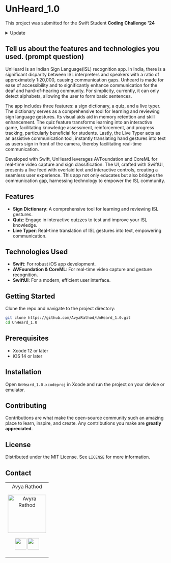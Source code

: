 # UnHeard_1.0

This project was submitted for the Swift Student **Coding Challenge '24**
<details>
<summary>Update</summary>
<br>
Sadly didn't win it however it was a good journey
</details>

## Tell us about the features and technologies you used. (prompt question)

UnHeard is an Indian Sign Language(ISL) recognition app. In India, there is a significant disparity between ISL interpreters and speakers with a ratio of approximately 1:20,000, causing communication gaps. Unheard is made for ease of accessibility and to significantly enhance communication for the deaf and hard-of-hearing community. For simplicity, currently, it can only detect alphabets, allowing the user to form basic sentences.

The app includes three features: a sign dictionary, a quiz, and a live typer. The dictionary serves as a comprehensive tool for learning and reviewing sign language gestures. Its visual aids aid in memory retention and skill enhancement. The quiz feature transforms learning into an interactive game, facilitating knowledge assessment, reinforcement, and progress tracking, particularly beneficial for students. Lastly, the Live Typer acts as an assistive communication tool, instantly translating hand gestures into text as users sign in front of the camera, thereby facilitating real-time communication.

Developed with Swift, UnHeard leverages AVFoundation and CoreML for real-time video capture and sign classification. The UI, crafted with SwiftUI, presents a live feed with overlaid text and interactive controls, creating a seamless user experience. This app not only educates but also bridges the communication gap, harnessing technology to empower the ISL community.


## Features

- **Sign Dictionary**: A comprehensive tool for learning and reviewing ISL gestures.
- **Quiz**: Engage in interactive quizzes to test and improve your ISL knowledge.
- **Live Typer**: Real-time translation of ISL gestures into text, empowering communication.

## Technologies Used

- **Swift**: For robust iOS app development.
- **AVFoundation & CoreML**: For real-time video capture and gesture recognition.
- **SwiftUI**: For a modern, efficient user interface.

## Getting Started

Clone the repo and navigate to the project directory:

```bash
git clone https://github.com/AvyaRathod/UnHeard_1.0.git
cd UnHeard_1.0
```

## Prerequisites

- Xcode 12 or later
- iOS 14 or later

## Installation

Open `UnHeard_1.0.xcodeproj` in Xcode and run the project on your device or emulator.

## Contributing

Contributions are what make the open-source community such an amazing place to learn, inspire, and create. Any contributions you make are **greatly appreciated**.

## License

Distributed under the MIT License. See `LICENSE` for more information.

## Contact

<table align="center">
<tr align="center">

<td>
Avya Rathod

<p align="center">
<img src = "https://avatars.githubusercontent.com/u/27121364?v=4"  height="120" alt="Avyra Rathod">
</p>
<p align="center">
<a href = "https://github.com/AvyaRathod"><img src = "http://www.iconninja.com/files/241/825/211/round-collaboration-social-github-code-circle-network-icon.svg" width="36" height = "36"/></a>
<a href = "https://www.linkedin.com/in/avya-rathod-38b635225/">
<img src = "http://www.iconninja.com/files/863/607/751/network-linkedin-social-connection-circular-circle-media-icon.svg" width="36" height="36"/>
</a>
</p>
</td>
</tr>
</table>
